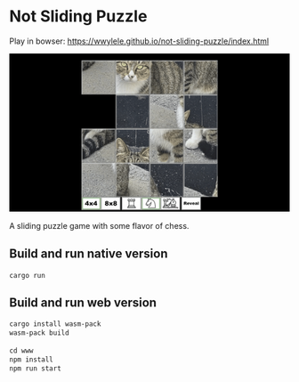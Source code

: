 # Not Sliding Puzzle

Play in bowser: https://wwylele.github.io/not-sliding-puzzle/index.html

![demo](demo.gif)


A sliding puzzle game with some flavor of chess.

## Build and run native version
```
cargo run
```

## Build and run web version
```
cargo install wasm-pack
wasm-pack build

cd www
npm install
npm run start
```
